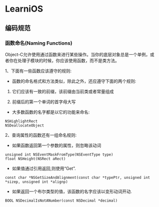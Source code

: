 # LearniOS
 
## 编码规范

### 函数命名(Naming Functions)

Object-C允许使用通过函数来进行某些操作。当你的底层对象总是一个单例，或者你在处理子模块的时候，你应该使用函数，而不是类方法。

1、下面有一些函数应该遵守的规则:

* 函数的命名格式和方法类似，除此之外，还应遵守下面的两个规则:

1) 它们应该有一致的前缀，该前缀由当前类或者常量组成

2) 前缀后的第一个单词的首字母大写

* 大多数函数的名字都是以它的功能来命名:

```
NSHighlightRect
NSDeallocateObject
```
2、查询属性的函数还有一组命名规则:

* 如果函数返回第一个参数的属性，则忽略该动词

```
unsigned int NSEventMaskFromType(NSEventType type)
float NSHeight(NSRect aRect)
```

* 如果值通过引用返回,则使用“Get”.

```
const char *NSGetSizeAndAlignment(const char *typePtr, unsigned int *sizep, unsigned int *alignp)
```

* 如果返回一个布尔类型的值，该函数的名字应该以变形动词开动.

```
BOOL NSDecimalIsNotANumber(const NSDecimal *decimal)
```
